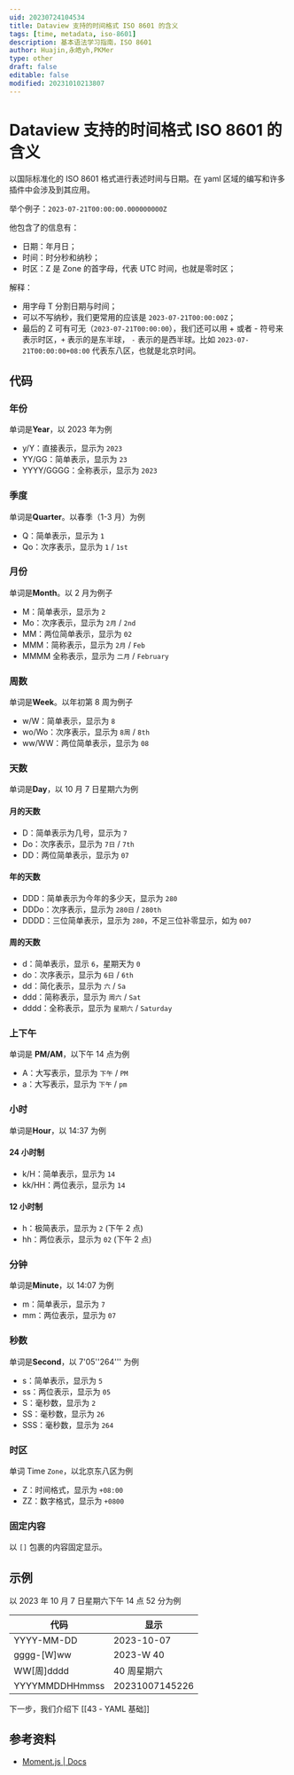 ```yaml
---
uid: 20230724104534
title: Dataview 支持的时间格式 ISO 8601 的含义
tags: [time, metadata, iso-8601]
description: 基本语法学习指南，ISO 8601
author: Huajin,永皓yh,PKMer
type: other
draft: false
editable: false
modified: 20231010213807
---
```


# Dataview 支持的时间格式 ISO 8601 的含义

以国际标准化的 ISO 8601 格式进行表述时间与日期。在 yaml 区域的编写和许多插件中会涉及到其应用。

举个例子：`2023-07-21T00:00:00.000000000Z`

他包含了的信息有：

- 日期：年月日；
- 时间：时分秒和纳秒；
- 时区：Z 是 Zone 的首字母，代表 UTC 时间，也就是零时区；

解释：

- 用字母 T 分割日期与时间；
- 可以不写纳秒，我们更常用的应该是 `2023-07-21T00:00:00Z`；
- 最后的 Z 可有可无（`2023-07-21T00:00:00`），我们还可以用 + 或者 - 符号来表示时区，`+` 表示的是东半球， `-` 表示的是西半球。比如 `2023-07-21T00:00:00+08:00` 代表东八区，也就是北京时间。

## 代码

### 年份

单词是**Year**，以 2023 年为例

- y/Y：直接表示，显示为 `2023`
- YY/GG：简单表示，显示为 `23`
- YYYY/GGGG：全称表示，显示为 `2023`

### 季度

单词是**Quarter**。以春季（1-3 月）为例

- Q：简单表示，显示为 `1`
- Qo：次序表示，显示为 `1` / `1st`

### 月份

单词是**Month**。以 2 月为例子

- M：简单表示，显示为 `2`
- Mo：次序表示，显示为 `2月` / `2nd`
- MM：两位简单表示，显示为 `02`
- MMM：简称表示，显示为 `2月` / `Feb`
- MMMM 全称表示，显示为 `二月` / `February`

### 周数

单词是**Week**。以年初第 8 周为例子

- w/W：简单表示，显示为 `8`
- wo/Wo：次序表示，显示为 `8周` / `8th`
- ww/WW：两位简单表示，显示为 `08`

### 天数

单词是**Day**，以 10 月 7 日星期六为例

#### 月的天数

- D：简单表示为几号，显示为 `7`
- Do：次序表示，显示为 `7日` / `7th`
- DD：两位简单表示，显示为 `07`

#### 年的天数

- DDD：简单表示为今年的多少天，显示为 `280`
- DDDo：次序表示，显示为 `280日` / `280th`
- DDDD：三位简单表示，显示为 `280`，不足三位补零显示，如为 `007`

#### 周的天数

- d：简单表示，显示 `6`，星期天为 `0`
- do：次序表示，显示为 `6日` / `6th`
- dd：简化表示，显示为 `六` / `Sa`
- ddd：简称表示，显示为 `周六` / `Sat`
- dddd：全称表示，显示为 `星期六` / `Saturday`

### 上下午

单词是 **PM/AM**，以下午 14 点为例

- A：大写表示，显示为 `下午` / `PM`
- a：大写表示，显示为 `下午` / `pm`

### 小时

单词是**Hour**，以 14:37 为例

#### 24 小时制

- k/H：简单表示，显示为 `14`
- kk/HH：两位表示，显示为 `14`

#### 12 小时制

- h：极简表示，显示为 `2` (下午 2 点)
- hh：两位表示，显示为 `02` (下午 2 点)

### 分钟

单词是**Minute**，以 14:07 为例

- m：简单表示，显示为 `7`
- mm：两位表示，显示为 `07`

### 秒数

单词是**Second**，以 7'05''264''' 为例

- s：简单表示，显示为 `5`
- ss：两位表示，显示为 `05`
- S：毫秒数，显示为 `2`
- SS：毫秒数，显示为 `26`
- SSS：毫秒数，显示为 `264`

### 时区

单词 Time `Zone`，以北京东八区为例

- Z：时间格式，显示为 `+08:00`
- ZZ：数字格式，显示为 `+0800`

### 固定内容

以 `[]` 包裹的内容固定显示。

## 示例

以 2023 年 10 月 7 日星期六下午 14 点 52 分为例

| 代码           | 显示       |
| -------------- | ---------- |
| YYYY-MM-DD     | 2023-10-07 |
| gggg-[W]ww     | 2023-W 40   |
| WW[周]dddd           |      40 周星期六      |
| YYYYMMDDHHmmss | 20231007145226           |

下一步，我们介绍下 [[43 - YAML 基础]]

## 参考资料

- [Moment.js | Docs](https://momentjs.com/docs/#/displaying/format/)
